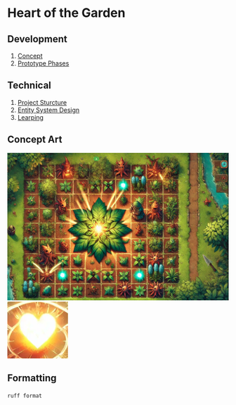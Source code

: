 # Heart of the Garden

## Development

1. [Concept](/docs/Concept.md)
2. [Prototype Phases](/docs/Prototype%20Phases.md)

## Technical

1. [Project Sturcture](/docs/Project%20Structure.md)
2. [Entity System Design](/docs/Entity%20System%20Design%20(ESD).md)
3. [Learping](/docs/Learping.md)

## Concept Art

![alt text](/docs/image1.png)
![alt text](/docs/image2.png)

## Formatting

`ruff format`
